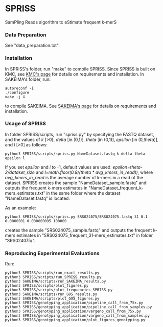 # SPRISS
SamPling Reads algorIthm to eStimate frequent k-merS

### Data Preparation
See "data_preparation.txt".

### Installation
In SPRISS's folder, run "make" to compile SPRISS. Since SPRISS is built on KMC, see [KMC's page](https://github.com/refresh-bio/KMC) for details on requirements and installation.
In SAKEIMA's folder, run:
```
autoreconf -i
./configure
make -j 4
```
to compile SAKEIMA. See [SAKEIMA's page](https://github.com/VandinLab/SAKEIMA) for details on requirements and installation. 

### Usage of SPRISS
In folder SPRISS/scripts, run "spriss.py" by specifying the FASTQ dataset, and the values of *k* [>0], *delta* [in (0,1)], *theta* [in (0,1)], *epsilon* [in (0,*theta*)], and *l* [>0] as follows:
```
python3 SPRISS/scripts/spriss.py NameDataset.fastq k delta theta epsilon l
```
If you set *epsilon* and *l* to -1, default values are used: *epsilon=theta-2/dataset_size* and *l=math.floor(0.9/(theta * avg_kmers_in_read))*, where *avg_kmers_in_read* is the average number of k-mers in a read of the dataset.
SPRISS creates the sample "NameDataset_sample.fastq" and outputs the frequent k-mers estimates in "NameDataset_frequent_k-mers_estimates.txt" in the same folder where the dataset "NameDataset.fastq" is located.

As an example:
```
python3 SPRISS/scripts/spriss.py SRS024075/SRS024075.fastq 31 0.1 0.0000001 0.000000095 100000
```
creates the sample "SRS024075_sample.fastq" and outputs the frequent k-mers estimates in "SRS024075_frequent_31-mers_estimates.txt" in folder "SRS024075/".

### Reproducing Experimental Evaluations
Run:
```
python3 SPRISS/scripts/run_exact_results.py
python3 SPRISS/scripts/run_SPRISS_results.py
python3 SAKEIMA/scripts/run_SAKEIMA_results.py
python3 SPRISS/scripts/plot_figures.py
python3 SPRISS/scripts/plot_frequencies_SPRISS.py
python3 SAKEIMA/scripts/run_GOS_results.py
python3 SAKEIMA/scripts/plot_GOS_figures.py
python3 SPRISS/genotyping_application/pipeline_call_from_75x.py
python3 SPRISS/genotyping_application/pipeline_call_from_samples.py
python3 SPRISS/genotyping_application/vargeno_call_from_75x.py
python3 SPRISS/genotyping_application/vargeno_call_from_samples.py
python3 SPRISS/genotyping_application/plot_figures_genotyping.py
```
